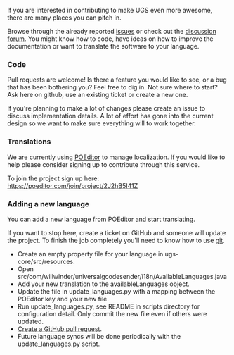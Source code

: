 If you are interested in contributing to make UGS even more awesome, there are many places you can pitch in.

Browse through the already reported [issues](https://github.com/winder/Universal-G-Code-Sender) or check out the [discussion forum](https://github.com/winder/Universal-G-Code-Sender/discussions). You might know how to code, have ideas on how to improve the documentation or want to translate the software to your language.

### Code
Pull requests are welcome! Is there a feature you would like to see, or a bug that has been bothering you? Feel free to dig in. Not sure where to start? Ask here on github, use an existing ticket or create a new one.

If you're planning to make a lot of changes please create an issue to discuss implementation details. A lot of effort has gone into the current design so we want to make sure everything will to work together.


### Translations
We are currently using [POEditor](https://poeditor.com/join/project/2J2hB5I41Z) to manage localization. If you would like to help please consider signing up to contribute through this service.

To join the project sign up here: https://poeditor.com/join/project/2J2hB5I41Z

### Adding a new language
You can add a new language from POEditor and start translating.

If you want to stop here, create a ticket on GitHub and someone will update the project. To finish the job completely you'll need to know how to use [git](https://git-scm.com/).

* Create an empty property file for your language in ugs-core/src/resources.
* Open src/com/willwinder/universalgcodesender/i18n/AvailableLanguages.java
* Add your new translation to the availableLanguages object.
* Update the file in update_languages.py with a mapping between the POEditor key and your new file.
* Run update_languages.py, see README in scripts directory for configuration detail. Only commit the new file even if others were updated.
* [Create a GitHub pull request](https://help.github.com/articles/using-pull-requests/).
* Future language syncs will be done periodically with the update_languages.py script.


